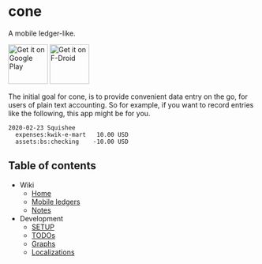 # cone

A mobile ledger-like.

[<img src="https://play.google.com/intl/en_us/badges/images/generic/en_badge_web_generic.png"
     alt="Get it on Google Play"
     height="80">](https://play.google.com/store/apps/details?id=info.tangential.cone)
[<img src="https://f-droid.org/badge/get-it-on.png"
     alt="Get it on F-Droid"
     height="80">](https://f-droid.org/packages/info.tangential.cone/)

The initial goal for cone, is to provide convenient data entry on the
go, for users of plain text accounting. So for example, if you want to
record entries like the following, this app might be for you.

```text
2020-02-23 Squishee
  expenses:kwik-e-mart   10.00 USD
  assets:bs:checking    -10.00 USD
```

## Table of contents

- Wiki
    - [Home](wiki/Home)
    - [Mobile ledgers](wiki/Mobile-ledgers)
    - [Notes](wiki/Notes)
- Development
    - [SETUP](development/SETUP)
    - [TODOs](development/TODOs)
    - [Graphs](development/Graphs)
    - [Localizations](development/Localizations)
